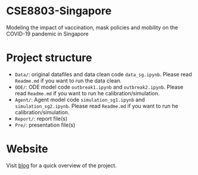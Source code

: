 # CSE8803-Singapore
Modeling the impact of vaccination, mask policies and mobility on the COVID-19 pandemic in Singapore

# Project structure

- `Data/`: original datafiles and data clean code `data_sg.ipynb`. Please read `Readme.md` if you want to run the data clean.
- `ODE/`: ODE model code `outbreak1.ipynb` and `outbreak2.ipynb`. Please read `Readme.md` if you want to run he calibration/simulation.
- `Agent/`: Agent model code `simulation_sg1.ipynb` and `simulation_sg2.ipynb`. Please read `Readme.md` if you want to run he calibration/simulation.
- `Report/`: report file(s)
- `Pre/`: presentation file(s)

# Website

Visit [blog](https://zs-liu.github.io/2021/12/01/CSE8803/) for a quick overview of the project.


